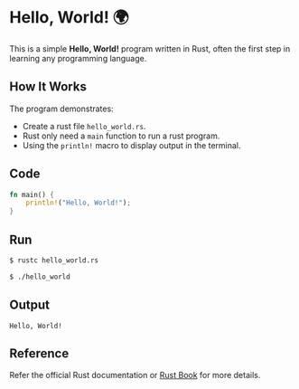 # Hello, World! 🌍

This is a simple **Hello, World!** program written in Rust, often the first step in learning any programming language.

## How It Works

The program demonstrates:

- Create a rust file `hello_world.rs`.
- Rust only need a `main` function to run a rust program.
- Using the `println!` macro to display output in the terminal.

## Code

```rust
fn main() {
    println!("Hello, World!");
}
```

## Run

```bash
$ rustc hello_world.rs

$ ./hello_world
```

## Output

```
Hello, World!
```

## Reference

Refer the official Rust documentation or [Rust Book](https://doc.rust-lang.org/book/) for more details.
